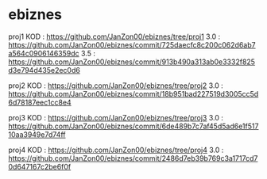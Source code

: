 # ebiznes

proj1
KOD : https://github.com/JanZon00/ebiznes/tree/proj1
3.0 : https://github.com/JanZon00/ebiznes/commit/725daecfc8c200c062d6ab7a564c0906146359dc
3.5 : https://github.com/JanZon00/ebiznes/commit/913b490a313ab0e3332f825d3e794d435e2ec0d6

proj2
KOD : https://github.com/JanZon00/ebiznes/tree/proj2
3.0 : https://github.com/JanZon00/ebiznes/commit/18b951bad227519d3005cc5d6d78187eec1cc8e4

proj3
KOD : https://github.com/JanZon00/ebiznes/tree/proj3 
3.0 : https://github.com/JanZon00/ebiznes/commit/6de489b7c7af45d5ad6e1f51710aa3949e7d74ff

proj4
KOD : https://github.com/JanZon00/ebiznes/tree/proj4
3.0 : https://github.com/JanZon00/ebiznes/commit/2486d7eb39b769c3a1717cd70d647167c2be6f0f